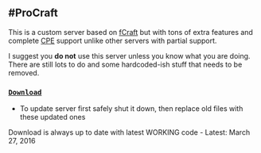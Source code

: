 #ProCraft
---
This is a custom server based on [fCraft](https://github.com/fragmer/fCraft) but with tons of extra features and complete [CPE](http://wiki.vg/CPE) support unlike other servers with partial support.

I suggest you **do not** use this server unless you know what you are doing. There are still lots to do and some hardcoded-ish stuff that needs to be removed.

### [**`Download`**](http://123dmwm.tk/ProCraft/ProCraft.zip)
* To update server first safely shut it down, then replace old files with these updated ones

Download is always up to date with latest WORKING code - Latest: March 27, 2016